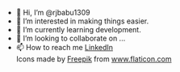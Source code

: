 - 👋 Hi, I’m @rjbabu1309
- 👀 I’m interested in making things easier.
- 🌱 I’m currently learning development.
- 💞️ I’m looking to collaborate on ...
- 📫 How to reach me <a href="https://www.linkedin.com/in/rjbabu1309/">LinkedIn</a><div>Icons made by <a href="https://www.freepik.com" title="Freepik">Freepik</a> from <a href="https://www.flaticon.com/" title="Flaticon">www.flaticon.com</a></div>

<!---
rjbabu1309/rjbabu1309 is a ✨ special ✨ repository because its `README.md` (this file) appears on your GitHub profile.
You can click the Preview link to take a look at your changes.
--->
